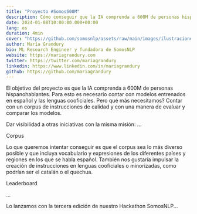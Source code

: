 ```yaml
---
title: "Proyecto #Somos600M"
description: Cómo conseguir que la IA comprenda a 600M de personas hispanohablantes
date: 2024-01-08T10:00:00.000+00:00
lang: es
duration: 4min
cover: "https://github.com/somosnlp/assets/raw/main/images/ilustraciones/undraw_gifts_re_97j6.svg"
author: María Grandury
bio: ML Research Engineer y fundadora de SomosNLP
website: https://mariagrandury.com
twitter: https://twitter.com/mariagrandury
linkedin: https://www.linkedin.com/in/mariagrandury
github: https://github.com/mariagrandury
---
```


El objetivo del proyecto es que la IA comprenda a 600M de personas hispanohablantes. Para esto es necesario contar con modelos entrenados en español y las lenguas cooficiales. Pero qué más necesitamos? Contar con un corpus de instrucciones de calidad y con una manera de evaluar y comparar los modelos.

Dar visibilidad a otras iniciativas con la misma misión: ...

Corpus

Lo que queremos intentar conseguir es que el corpus sea lo más diverso posible y que incluya vocabulario y expresiones de los diferentes países y regiones en los que se habla español. También nos gustaría impulsar la creación de instrucciones en lenguas cooficiales o minorizadas, como podrían ser el catalán o el quechua.

Leaderboard

...

Lo lanzamos con la tercera edición de nuestro Hackathon SomosNLP...
